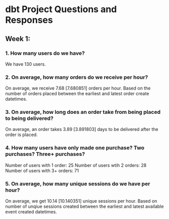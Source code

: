 # dbt Project Questions and Responses

## Week 1:
### 1. How many users do we have?
We have 130 users.

### 2. On average, how many orders do we receive per hour?
On average, we receive 7.68 [7.680851] orders per hour. Based on the number of orders placed between the earliest and latest order create datetimes.

### 3. On average, how long does an order take from being placed to being delivered?
On average, an order takes 3.89 [3.891803] days to be delivered after the order is placed.

### 4. How many users have only made one purchase? Two purchases? Three+ purchases?
Number of users with 1 order: 25
Number of users wtih 2 orders: 28
Number of users with 3+ orders: 71

### 5. On average, how many unique sessions do we have per hour?
On average, we get 10.14 [10.140351] unique sessions per hour. Based on number of unqiue sessions created between the earliest and latest available event created datetimes.